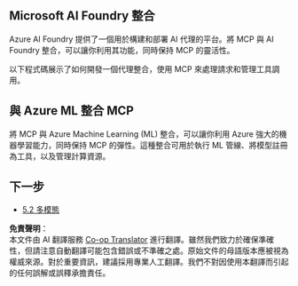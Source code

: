 <!--
CO_OP_TRANSLATOR_METADATA:
{
  "original_hash": "33daea2e41ef7635cf13c41d6a3ea773",
  "translation_date": "2025-07-14T00:04:12+00:00",
  "source_file": "05-AdvancedTopics/mcp-integration/README.md",
  "language_code": "hk"
}
-->
## Microsoft AI Foundry 整合

Azure AI Foundry 提供了一個用於構建和部署 AI 代理的平台。將 MCP 與 AI Foundry 整合，可以讓你利用其功能，同時保持 MCP 的靈活性。

以下程式碼展示了如何開發一個代理整合，使用 MCP 來處理請求和管理工具調用。

## 與 Azure ML 整合 MCP

將 MCP 與 Azure Machine Learning (ML) 整合，可以讓你利用 Azure 強大的機器學習能力，同時保持 MCP 的彈性。這種整合可用於執行 ML 管線、將模型註冊為工具，以及管理計算資源。

## 下一步

- [5.2 多模態](../mcp-multi-modality/README.md)

**免責聲明**：  
本文件由 AI 翻譯服務 [Co-op Translator](https://github.com/Azure/co-op-translator) 進行翻譯。雖然我們致力於確保準確性，但請注意自動翻譯可能包含錯誤或不準確之處。原始文件的母語版本應被視為權威來源。對於重要資訊，建議採用專業人工翻譯。我們不對因使用本翻譯而引起的任何誤解或誤釋承擔責任。